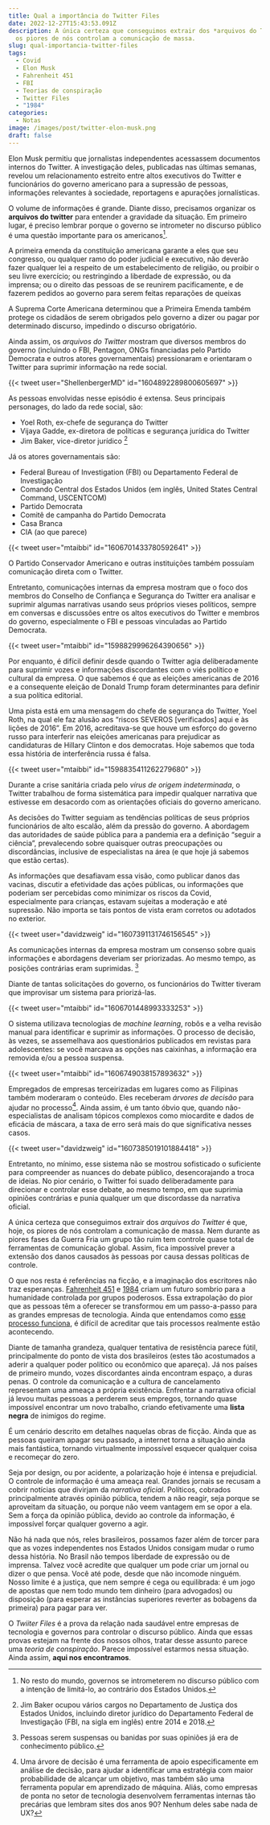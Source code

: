 ```yaml
---
title: Qual a importância do Twitter Files
date: 2022-12-27T15:43:53.091Z
description: A única certeza que conseguimos extrair dos *arquivos do Twitter* é que, hoje,
  os piores de nós controlam a comunicação de massa.
slug: qual-importancia-twitter-files
tags:
  - Covid
  - Elon Musk
  - Fahrenheit 451
  - FBI
  - Teorias de conspiração
  - Twitter Files
  - "1984"
categories:
  - Notas
image: /images/post/twitter-elon-musk.png
draft: false
---
```


Elon Musk permitiu que jornalistas independentes acessassem documentos internos do Twitter. A investigação deles, publicadas nas últimas semanas, revelou um relacionamento estreito entre altos executivos do Twitter e funcionários do governo americano para a supressão de pessoas, informações relevantes à sociedade, reportagens e apurações jornalísticas.

O volume de informações é grande. Diante disso, precisamos organizar os **arquivos do twitter** para entender a gravidade da situação. Em primeiro lugar, é preciso lembrar porque o governo se intrometer no discurso público é uma questão importante para os americanos[^1].

[^1]: No resto do mundo, governos se intrometerem no discurso público com a intenção de limitá-lo, ao contrário dos Estados Unidos.

A primeira emenda da constituição americana garante a eles que seu congresso, ou qualquer ramo do poder judicial e executivo, não deverão fazer qualquer lei a respeito de um estabelecimento de religião, ou proibir o seu livre exercício; ou restringindo a liberdade de expressão, ou da imprensa; ou o direito das pessoas de se reunirem pacificamente, e de fazerem pedidos ao governo para serem feitas reparações de queixas

A Suprema Corte Americana determinou que a Primeira Emenda também protege os cidadãos de serem obrigados pelo governo a dizer ou pagar por determinado discurso, impedindo o discurso obrigatório.

Ainda assim, os *arquivos do Twitter* mostram que diversos membros do governo (incluindo o FBI, Pentagon, ONGs financiadas pelo Partido Democrata e outros atores governamentais) pressionaram e orientaram o Twitter para suprimir informação na rede social.

{{< tweet user="ShellenbergerMD" id="1604892289800605697" >}}

As pessoas envolvidas nesse episódio é extensa. Seus principais personages, do lado da rede social, são:
- Yoel Roth, ex-chefe de segurança do Twitter
- Vijaya Gadde, ex-diretora de políticas e segurança jurídica do Twitter
- Jim Baker,  vice-diretor jurídico [^2]
[^2]: Jim Baker ocupou vários cargos no Departamento de Justiça dos Estados Unidos, incluindo diretor jurídico do Departamento Federal de Investigação (FBI, na sigla em inglês) entre 2014 e 2018.

Já os atores governamentais são:

- Federal Bureau of Investigation (FBI) ou Departamento Federal de Investigação
- Comando Central dos Estados Unidos (em inglês, United States Central Command, USCENTCOM)
- Partido Democrata
- Comitê de campanha do Partido Democrata
- Casa Branca
- CIA (ao que parece)

{{< tweet user="mtaibbi" id="1606701433780592641" >}}

O Partido Conservador Americano e outras instituições também possuíam comunicação direta com o Twitter.

Entretanto, comunicações internas da empresa mostram que o foco dos membros do Conselho de Confiança e Segurança do Twitter era analisar e suprimir algumas narrativas usando seus próprios vieses políticos, sempre em conversas e discussões entre os altos executivos do Twitter e membros do governo, especialmente o FBI e pessoas vinculadas ao Partido Democrata.

{{< tweet user="mtaibbi" id="1598829996264390656" >}}

Por enquanto, é difícil definir desde quando o Twitter agia deliberadamente para suprimir vozes e informações discordantes com o viés político e cultural da empresa. O que sabemos é que as eleições americanas de 2016 e a consequente eleição de Donald Trump foram determinantes para definir a sua política editorial.

Uma pista está em uma mensagem do chefe de segurança do Twitter, Yoel Roth, na qual ele faz alusão aos “riscos SEVEROS [verificados] aqui e às lições de 2016”. Em 2016, acreditava-se que houve um esforço do governo russo para interferir nas eleições americanas para prejudicar as candidaturas de Hillary Clinton e dos democratas. Hoje sabemos que toda essa história de interferência russa é falsa.

{{< tweet user="mtaibbi" id="1598835411262279680" >}}

Durante a crise sanitária criada pelo *vírus de origem indeterminada*, o Twitter trabalhou de forma sistemática para impedir qualquer narrativa que estivesse em desacordo com as orientações oficiais do governo americano. 

As decisões do Twitter seguiam as tendências políticas de seus próprios funcionários de alto escalão, além da pressão do governo. A abordagem das autoridades de saúde pública para a pandemia era a definição “seguir a ciência”, prevalecendo sobre quaisquer outras preocupações ou discordâncias, inclusive de especialistas na área (e que hoje já sabemos que estão certas).

As informações que desafiavam essa visão, como publicar danos das vacinas, discutir a efetividade das ações públicas, ou informações que poderiam ser percebidas como minimizar os riscos da Covid, especialmente para crianças, estavam sujeitas a moderação e até supressão. Não importa se tais pontos de vista eram corretos ou adotados no exterior.

{{< tweet user="davidzweig" id="1607391131746156545" >}}

As comunicações internas da empresa mostram um consenso sobre quais informações e abordagens deveriam ser priorizadas. Ao mesmo tempo, as posições contrárias eram suprimidas. [^3]

[^3]: Pessoas serem suspensas ou banidas por suas opiniões já era de conhecimento público.

Diante de tantas solicitações do governo, os funcionários do Twitter tiveram que improvisar um sistema para priorizá-las.

{{< tweet user="mtaibbi" id="1606701448993333253" >}}

O sistema utilizava tecnologias de *machine learning*, robôs e a velha revisão manual para identificar e suprimir as informações. O processo de decisão, às vezes, se assemelhava aos questionários publicados em revistas para adolescentes: se você marcava as opções nas caixinhas, a informação era removida e/ou a pessoa suspensa.

{{< tweet user="mtaibbi" id="1606749038157893632" >}}

Empregados de empresas terceirizadas em lugares como as Filipinas também moderaram o conteúdo. Eles receberam *árvores de decisão* para ajudar no processo[^4]. Ainda assim, é um tanto óbvio que, quando não-especialistas de analisam tópicos complexos como miocardite e dados de eficácia de máscara, a taxa de erro será mais do que significativa nesses casos.

{{< tweet user="davidzweig" id="1607385019101884418" >}}

[^4]: Uma árvore de decisão é uma ferramenta de apoio especificamente em análise de decisão, para ajudar a identificar uma estratégia com maior probabilidade de alcançar um objetivo, mas também são uma ferramenta popular em aprendizado de máquina. Aliás, como empresas de ponta no setor de tecnologia desenvolvem ferramentas internas tão precárias que lembram sites dos anos 90? Nenhum deles sabe nada de UX?

Entretanto, no mínimo, esse sistema não se mostrou sofisticado o suficiente para compreender as nuances do debate público, desencorajando a troca de ideias. No pior cenário, o Twitter foi suado deliberadamente para direcionar e controlar esse debate, ao mesmo tempo, em que suprimia opiniões contrárias e punia qualquer um que discordasse da narrativa oficial.

A única certeza que conseguimos extrair dos *arquivos do Twitter* é que, hoje, os piores de nós controlam a comunicação de massa. Nem durante as piores fases da Guerra Fria um grupo tão ruim tem controle quase total de ferramentas de comunicação global. Assim, fica impossível prever a extensão dos danos causados às pessoas por causa dessas políticas de controle.

O que nos resta é referências na ficção, e a imaginação dos escritores não traz esperanças. [Fahrenheit 451](https://www.amazon.com.br/Fahrenheit-451-Ray-Bradbury-ebook/dp/B00B4BSNKS/) e [1984](https://www.amazon.com.br/1984-George-Orwell-ebook/dp/B009XE662U/) criam um futuro sombrio para a humanidade controlada por grupos poderosos. Essa extrapolação do pior que as pessoas têm a oferecer se transformou em um passo-a-passo para as grandes empresas de tecnologia. Ainda que entendamos como [esse processo funciona](https://llsaboya.com/pt-br/blog/breaking-bad-habits-freek-vermeulen/), é difícil de acreditar que tais processos realmente estão acontecendo.

Diante de tamanha grandeza, qualquer tentativa de resistência parece fútil, principalmente do ponto de vista dos brasileiros (estes tão acostumados a aderir a qualquer poder político ou econômico que apareça). Já nos países de primeiro mundo, vozes discordantes ainda encontram espaço, a duras penas. O controle da comunicação e a cultura de cancelamento representam uma ameaça a própria existência. Enfrentar a narrativa oficial já levou muitas pessoas a perderem seus empregos, tornando quase impossível encontrar um novo trabalho, criando efetivamente uma **lista negra** de inimigos do regime. 

É um cenário descrito em detalhes naquelas obras de ficção. Ainda que as pessoas queiram apagar seu passado, a internet torna a situação ainda mais fantástica, tornando virtualmente impossível esquecer qualquer coisa e recomeçar do zero.

Seja por design, ou por acidente, a polarização hoje é intensa e prejudicial. O controle de informação é uma ameaça real. Grandes jornais se recusam a cobrir notícias que divirjam da *narrativa oficial*. Políticos, cobrados principalmente através opinião pública, tendem a não reagir, seja porque se aproveitam da situação, ou porque não veem vantagem em se opor a ela. Sem a força da opinião pública, devido ao controle da informação, é impossível forçar qualquer governo a agir.

Não há nada que nós, reles brasileiros, possamos fazer além de torcer para que as vozes independentes nos Estados Unidos consigam mudar o rumo dessa história. No Brasil não tempos liberdade de expressão ou de imprensa. Talvez você acredite que qualquer um pode criar um jornal ou dizer o que pensa. Você até pode, desde que não incomode ninguém. Nosso limite é a justiça, que nem sempre é cega ou equilibrada: é um jogo de apostas que nem todo mundo tem dinheiro (para advogados) ou disposição (para esperar as instâncias superiores reverter as bobagens da primeira) para pagar para ver.

O *Twiiter Files* é a prova da relação nada saudável entre empresas de tecnologia e governos para controlar o discurso público. Ainda que essas provas estejam na frente dos nossos olhos, tratar desse assunto parece uma *teoria de conspiração*. Parece impossível estarmos nessa situação. Ainda assim, **aqui nos encontramos**.